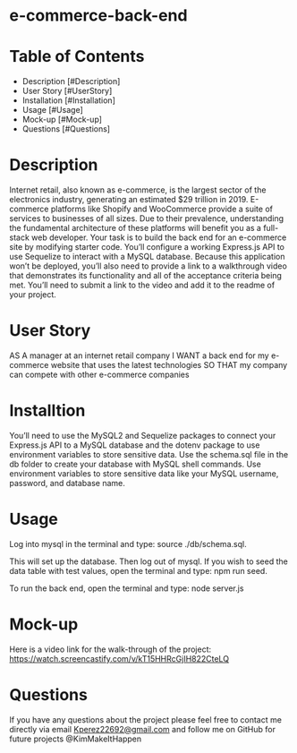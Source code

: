# e-commerce-back-end

# Table of Contents

* Description [#Description]
* User Story [#UserStory]
* Installation [#Installation]
* Usage [#Usage]
* Mock-up [#Mock-up]
* Questions [#Questions]

# Description

Internet retail, also known as e-commerce, is the largest sector of the electronics industry, generating an estimated $29 trillion in 2019. E-commerce platforms like Shopify and WooCommerce provide a suite of services to businesses of all sizes. Due to their prevalence, understanding the fundamental architecture of these platforms will benefit you as a full-stack web developer.
Your task is to build the back end for an e-commerce site by modifying starter code. You’ll configure a working Express.js API to use Sequelize to interact with a MySQL database.
Because this application won’t be deployed, you’ll also need to provide a link to a walkthrough video that demonstrates its functionality and all of the acceptance criteria being met. You’ll need to submit a link to the video and add it to the readme of your project.

# User Story

AS A manager at an internet retail company
I WANT a back end for my e-commerce website that uses the latest technologies
SO THAT my company can compete with other e-commerce companies

# Installtion
You’ll need to use the MySQL2 and Sequelize packages to connect your Express.js API to a MySQL database and the dotenv package to use environment variables to store sensitive data.
Use the schema.sql file in the db folder to create your database with MySQL shell commands. Use environment variables to store sensitive data like your MySQL username, password, and database name.
# Usage
Log into mysql in the terminal and type: source ./db/schema.sql.

This will set up the database. Then log out of mysql. If you wish to seed the data table with test values, open the terminal and type: npm run seed.

To run the back end, open the terminal and type: node server.js
# Mock-up
Here is a video link for the walk-through of the project: https://watch.screencastify.com/v/kT15HHRcGjIH822CteLQ
# Questions
If you have any questions about the project please feel free to contact me directly via email Kperez22692@gmail.com and follow me on GitHub for future projects @KimMakeItHappen